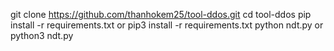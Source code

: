 git clone https://github.com/thanhokem25/tool-ddos.git
cd tool-ddos
pip install -r requirements.txt or pip3 install -r requirements.txt
python ndt.py or python3 ndt.py
